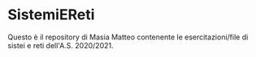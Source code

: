 # SistemiEReti
Questo è il repository di Masia Matteo contenente le esercitazioni/file di sistei e reti dell'A.S. 2020/2021.
